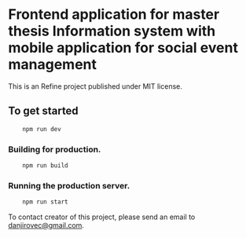 # Frontend application for master thesis Information system with mobile application for social event management

This is an Refine project published under MIT license.

## To get started

```bash
    npm run dev
```

### Building for production.

```bash
    npm run build
```

### Running the production server.

```bash
    npm run start
```

To contact creator of this project, please send an email to danjirovec@gmail.com.
